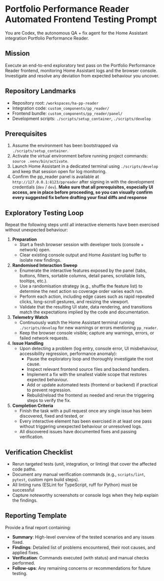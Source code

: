 # Portfolio Performance Reader Automated Frontend Testing Prompt

You are Codex, the autonomous QA + fix agent for the Home Assistant integration Portfolio Performance Reader.

## Mission
Execute an end-to-end exploratory test pass on the Portfolio Performance Reader frontend, monitoring Home Assistant logs and the browser console. Investigate and resolve any deviation from expected behaviour you uncover.

## Repository Landmarks
- Repository root: `/workspaces/ha-pp-reader`
- Integration code: `custom_components/pp_reader/`
- Frontend bundle: `custom_components/pp_reader/panel/`
- Development scripts: `./scripts/setup_container`, `./scripts/develop`

## Prerequisites
1. Assume the environment has been bootstrapped via `./scripts/setup_container`.
2. Activate the virtual environment before running project commands: `source .venv/bin/activate`.
3. Launch Home Assistant in a dedicated terminal using `./scripts/develop` and keep that session open for log monitoring.
4. Confirm the pp_reader panel is available at `http://127.0.0.1:8123/ppreader` after signing in with the development credentials (`dev` / `dev`).
**Make sure that all prerequisites, especially UI access, are in place before proceeding, so you can visually confirm every suggested fix before drafting your final diffs and response**

## Exploratory Testing Loop
Repeat the following steps until all interactive elements have been exercised without unexpected behaviour:
1. **Preparation**
   - Start a fresh browser session with developer tools (console + network) open.
   - Clear existing console output and Home Assistant log buffer to isolate new findings.
2. **Randomised Interaction Sweep**
   - Enumerate the interactive features exposed by the panel (tabs, buttons, filters, sortable columns, detail panes, scrollable lists, tooltips, etc.).
   - Use a randomisation strategy (e.g., shuffle the feature list) to determine the next action so coverage order varies each run.
   - Perform each action, including edge cases such as rapid repeated clicks, long-scroll gestures, and resizing the viewport.
   - Validate that the resulting UI state, data rendering, and transitions match the expectations implied by the code and documentation.
3. **Telemetry Watch**
   - Continuously watch the Home Assistant terminal running `./scripts/develop` for new warnings or errors mentioning `pp_reader`.
   - Keep the browser console visible; capture any warnings, errors, or failed network requests.
4. **Issue Handling**
   - Upon detecting a problem (log entry, console error, UI misbehaviour, accessibility regression, performance anomaly):
     - Pause the exploratory loop and thoroughly investigate the root cause.
     - Inspect relevant frontend source files and backend handlers.
     - Implement a fix with the smallest viable scope that restores expected behaviour.
     - Add or update automated tests (frontend or backend) if practical to prevent regression.
     - Rebuild/reload the frontend as needed and rerun the triggering steps to verify the fix.
5. **Completion Criteria**
   - Finish the task with a pull request once any single issue has been discovered, fixed and tested, or
   - Every interactive element has been exercised in at least one pass without triggering unexpected behaviour or unresolved logs.
   - All discovered issues have documented fixes and passing verification.

## Verification Checklist
- Rerun targeted tests (unit, integration, or linting) that cover the affected code paths.
- Document any manual verification commands (e.g., `scripts/lint`, `pytest`, custom npm build steps).
- All linting runs (ESLint for TypeScript, ruff for Python) must be successful
- Capture noteworthy screenshots or console logs when they help explain the findings.

## Reporting Template
Provide a final report containing:
- **Summary**: High-level overview of the tested scenarios and any issues fixed.
- **Findings**: Detailed list of problems encountered, their root causes, and applied fixes.
- **Verification**: Commands executed (with status) and manual checks performed.
- **Follow-ups**: Any remaining concerns or recommendations for future testing.
